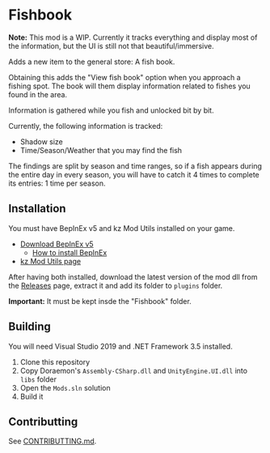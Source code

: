 # Fishbook

**Note:** This mod is a WIP. Currently it tracks everything and display most of the information, but the UI is still not that beautiful/immersive.

Adds a new item to the general store: A fish book.

Obtaining this adds the "View fish book" option when you approach a fishing spot. The book will them display information related to fishes you found in the area.

Information is gathered while you fish and unlocked bit by bit.

Currently, the following information is tracked:
- Shadow size
- Time/Season/Weather that you may find the fish

The findings are split by season and time ranges, so if a fish appears during the entire day in every season, you will have to catch it 4 times to complete its entries: 1 time per season.

## Installation
You must have BepInEx v5 and kz Mod Utils installed on your game.
- [Download BepInEx v5](https://github.com/BepInEx/BepInEx/releases)
	- [How to install BepInEx](https://docs.bepinex.dev/articles/user_guide/installation/index.html)
- [kz Mod Utils page](../kzModUtils/)

After having both installed, download the latest version of the mod dll from the [Releases](https://github.com/guilherme-gm/KirieZ_DoraemonSoSMods/releases) page, extract it and add its folder to `plugins` folder.

**Important:** It must be kept insde the "Fishbook" folder.

## Building
You will need Visual Studio 2019 and .NET Framework 3.5 installed.

1. Clone this repository
2. Copy Doraemon's `Assembly-CSharp.dll` and `UnityEngine.UI.dll` into `libs` folder
3. Open the `Mods.sln` solution
4. Build it


## Contributting
See [CONTRIBUTTING.md](../CONTRIBUTTING.md).
